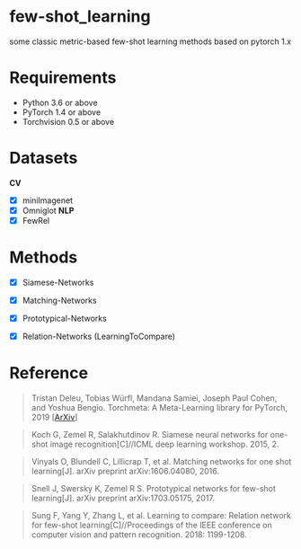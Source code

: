 <!--
 * @Descripttion: 
 * @version: 
 * @Author: Andrew
 * @Date: 2021-05-19 16:41:28
 * @LastEditors: Andrew
 * @LastEditTime: 2021-05-19 17:17:08
-->
# few-shot_learning
some classic metric-based few-shot learning methods based on pytorch 1.x

# Requirements
- Python 3.6 or above
- PyTorch 1.4 or above
- Torchvision 0.5 or above
# Datasets
**CV**
- [X] miniImagenet
- [X] Omniglot
**NLP**
- [X] FewRel

# Methods
- [X] Siamese-Networks
- [X] Matching-Networks
- [X] Prototypical-Networks
- [X] Relation-Networks (LearningToCompare)


# Reference
> Tristan Deleu, Tobias Würfl, Mandana Samiei, Joseph Paul Cohen, and Yoshua Bengio. Torchmeta: A Meta-Learning library for PyTorch, 2019 [[ArXiv](https://arxiv.org/abs/1909.06576)]

> Koch G, Zemel R, Salakhutdinov R. Siamese neural networks for one-shot image recognition[C]//ICML deep learning workshop. 2015, 2.

> Vinyals O, Blundell C, Lillicrap T, et al. Matching networks for one shot learning[J]. arXiv preprint arXiv:1606.04080, 2016.

> Snell J, Swersky K, Zemel R S. Prototypical networks for few-shot learning[J]. arXiv preprint arXiv:1703.05175, 2017.

> Sung F, Yang Y, Zhang L, et al. Learning to compare: Relation network for few-shot learning[C]//Proceedings of the IEEE conference on computer vision and pattern recognition. 2018: 1199-1208.